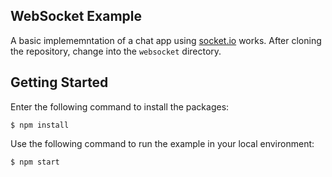 ## WebSocket Example

A basic implememntation of a chat app using [socket.io](https://socket.io/) works. After cloning the repository, change into the `websocket` directory.

## Getting Started

Enter the following command to install the packages:
```
$ npm install
```

Use the following command to run the example in your local environment:

```
$ npm start
```
